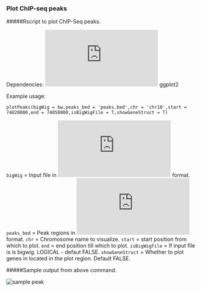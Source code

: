 ### Plot ChIP-seq peaks

#####Rscript to plot ChIP-Seq peaks. 

Dependencies: 
![rtracklayer](http://www.bioconductor.org/packages/release/bioc/html/rtracklayer.html)
ggplot2

Example usage: 

```source("plot_chipPeaks.R")
plotPeaks(bigWig = bw,peaks_bed = 'peaks.bed',chr = 'chr10',start = 74020000,end = 74050000,isBigWigFile = T,showGeneStruct = T)
```

`bigWig` = Input file in ![bigwig](https://genome.ucsc.edu/goldenPath/help/bigWig.html) format.
`peaks_bed` = Peak regions in ![BED](https://genome.ucsc.edu/FAQ/FAQformat.html#format1) format.
`chr` = Chromosome name to visualize.
`start` = start position from which to plot.
`end` = end position till which to plot.
`isBigWigFile` = If input file is is bigwig. LOGICAL - defaut FALSE.
`showGeneStruct` = Whether to plot genes in located in the plot region. Default FALSE.

#####Sample output from above command.


![sample peak](https://github.com/PoisonAlien/Plot_chipPeaks/blob/master/Rplot01.png)

